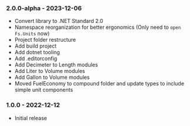 ### 2.0.0-alpha - 2023-12-06
- Convert library to .NET Standard 2.0
- Namespace reorganization for better ergonomics (Only need to `open Fs.Units` now)
- Project folder restructure
- Add build project
- Add dotnet tooling
- Add .editorconfig
- Add Decimeter to Length modules
- Add Liter to Volume modules
- Add Gallon to Volume modules
- Moved FuelEconomy to compound folder and update types to include simple unit components

### 1.0.0 - 2022-12-12
- Initial release